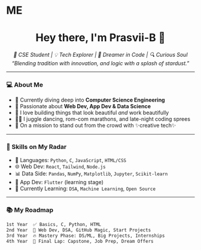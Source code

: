 # ME
<h1 align="center">Hey there, I'm Prasvii-B 🌸</h1>

<p align="center">
  <em>🌿 CSE Student | 💡 Tech Explorer | 🎨 Dreamer in Code | 🔍 Curious Soul</em><br>
  <em>“Blending tradition with innovation, and logic with a splash of stardust.”</em>
</p>

---

### 💻 About Me

- 🧠 Currently diving deep into **Computer Science Engineering**  
- 🎯 Passionate about **Web Dev, App Dev & Data Science**  
- 🎨 I love building things that look beautiful *and* work beautifully  
- 🤹‍♀️ I juggle dancing, rom-com marathons, and late-night coding sprees  
- 🧭 On a mission to stand out from the crowd with ✨creative tech✨

---

### 🚀 Skills on My Radar

- 🔧 Languages: `Python`, `C`, `JavaScript`, `HTML/CSS`
- 🌐 Web Dev: `React`, `Tailwind`, `Node.js`
- 📊 Data Side: `Pandas`, `NumPy`, `Matplotlib`, `Jupyter`, `Scikit-learn`
- 📱 App Dev: `Flutter` (learning stage)
- 🧠 Currently Learning: `DSA`, `Machine Learning`, `Open Source`

---

### 📚 My Roadmap

```txt
1st Year  ✅ Basics, C, Python, HTML
2nd Year  🚧 Web Dev, DSA, GitHub Magic, Start Projects
3rd Year  🔥 Mastery Phase: DS/ML, Big Projects, Internships
4th Year  🎯 Final Lap: Capstone, Job Prep, Dream Offers

